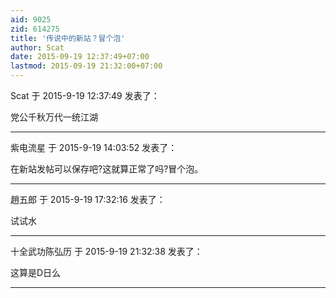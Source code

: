 ```yaml
---
aid: 9025
zid: 614275
title: '传说中的新站？冒个泡'
author: Scat
date: 2015-09-19 12:37:49+07:00
lastmod: 2015-09-19 21:32:00+07:00
---
```


Scat 于 2015-9-19 12:37:49 发表了：

党公千秋万代一统江湖

---------

紫电流星 于 2015-9-19 14:03:52 发表了：

在新站发帖可以保存吧?这就算正常了吗?冒个泡。

---------

趙五郎 于 2015-9-19 17:32:16 发表了：

试试水

---------

十全武功陈弘历 于 2015-9-19 21:32:38 发表了：

这算是D日么

---------

